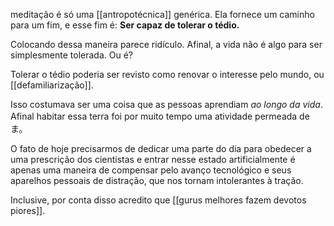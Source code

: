 meditação é só uma [[antropotécnica]] genérica. Ela fornece um caminho para um fim, e esse fim é: **Ser capaz de tolerar o tédio.**

Colocando dessa maneira parece ridículo. Afinal, a vida não é algo para ser simplesmente tolerada. Ou é?

Tolerar o tédio poderia ser revisto como renovar o interesse pelo mundo, ou [[defamiliarização]].

Isso costumava ser uma coisa que as pessoas aprendiam *ao longo da vida*. Afinal habitar essa terra foi por muito tempo uma atividade permeada  de　ま。 

O fato de hoje precisarmos de dedicar uma parte do dia para obedecer a uma prescrição dos cientistas e entrar nesse estado artificialmente é apenas uma maneira de compensar pelo avanço tecnológico e seus aparelhos pessoais de distração, que nos tornam intolerantes à tração.

Inclusive, por conta disso acredito que [[gurus melhores fazem devotos piores]].





